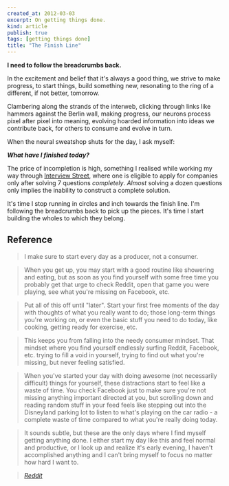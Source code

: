 ```yaml
---
created_at: 2012-03-03
excerpt: On getting things done.
kind: article
publish: true
tags: [getting things done]
title: "The Finish Line"
---
```


**I need to follow the breadcrumbs back.**

In the excitement and belief that it's always a good thing,
we strive to make progress, to start things, build something new,
resonating to the ring of a different, if not better, tomorrow.

Clambering along the strands of the interweb, clicking through
links like hammers against the Berlin wall, making progress,
our neurons process pixel after pixel into meaning, evolving
hoarded information into ideas we contribute back, for others
to consume and evolve in turn.

When the neural sweatshop shuts for the day, I ask myself:

***What have I finished today?***

The price of incompletion is high, something I realised while
working my way through [Interview Street](http://www.interviewstreet.com),
where one is eligible to apply for companies only after
solving 7 questions *completely*. *Almost* solving a dozen questions
only implies the inability to construct a complete solution.

It's time I stop running in circles and inch towards the finish line.
I'm following the breadcrumbs back to pick up the pieces. It's time
I start building the wholes to which they belong.

Reference
---------

> I make sure to start every day as a producer, not a consumer.

> When you get up, you may start with a good routine like showering and eating, but as soon as you find yourself with some free time you probably get that urge to check Reddit, open that game you were playing, see what you're missing on Facebook, etc.

> Put all of this off until "later". Start your first free moments of the day with thoughts of what you really want to do; those long-term things you're working on, or even the basic stuff you need to do today, like cooking, getting ready for exercise, etc.

> This keeps you from falling into the needy consumer mindset. That mindset where you find yourself endlessly surfing Reddit, Facebook, etc. trying to fill a void in yourself, trying to find out what you're missing, but never feeling satisfied.

> When you've started your day with doing awesome (not necessarily difficult) things for yourself, these distractions start to feel like a waste of time. You check Facebook just to make sure you're not missing anything important directed at you, but scrolling down and reading random stuff in your feed feels like stepping out into the Disneyland parking lot to listen to what's playing on the car radio - a complete waste of time compared to what you're really doing today.

> It sounds subtle, but these are the only days where I find myself getting anything done. I either start my day like this and feel normal and productive, or I look up and realize it's early evening, I haven't accomplished anything and I can't bring myself to focus no matter how hard I want to.

> <cite><a href="http://www.reddit.com/r/Fitness/comments/pbjk1/what_are_the_small_lifestyle_changes_youve_made/c3o3ejr">Reddit</a></cite>
